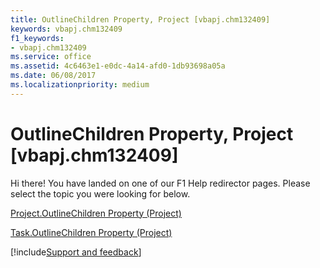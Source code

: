 ```yaml
---
title: OutlineChildren Property, Project [vbapj.chm132409]
keywords: vbapj.chm132409
f1_keywords:
- vbapj.chm132409
ms.service: office
ms.assetid: 4c6463e1-e0dc-4a14-afd0-1db93698a05a
ms.date: 06/08/2017
ms.localizationpriority: medium
---
```



# OutlineChildren Property, Project [vbapj.chm132409]

Hi there! You have landed on one of our F1 Help redirector pages. Please select the topic you were looking for below.

[Project.OutlineChildren Property (Project)](https://msdn.microsoft.com/library/f0feaf89-04ad-4523-7b15-eff6573f6ddd%28Office.15%29.aspx)

[Task.OutlineChildren Property (Project)](https://msdn.microsoft.com/library/e5e6f306-a0ea-d7b0-b627-3e8384705d62%28Office.15%29.aspx)

[!include[Support and feedback](~/includes/feedback-boilerplate.md)]